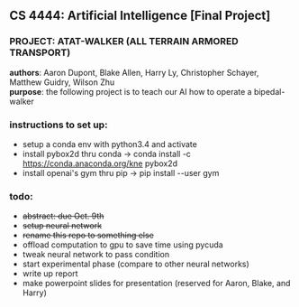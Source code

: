 ## CS 4444: Artificial Intelligence [Final Project]
### PROJECT: ATAT-WALKER (ALL TERRAIN ARMORED TRANSPORT)
**authors**: Aaron Dupont, Blake Allen, Harry Ly, Christopher Schayer, Matthew Guidry, Wilson Zhu  
**purpose**: the following project is to teach our AI how to operate a bipedal-walker

### instructions to set up:
- setup a conda env with python3.4 and activate
- install pybox2d thru conda -> conda install -c https://conda.anaconda.org/kne pybox2d
- install openai's gym thru pip -> pip install --user gym

### todo:
- ~~abstract: due Oct. 9th~~
- ~~setup neural network~~
- ~~rename this repo to something else~~
- offload computation to gpu to save time using pycuda
- tweak neural network to pass condition
- start experimental phase (compare to other neural networks)
- write up report
- make powerpoint slides for presentation (reserved for Aaron, Blake, and Harry)
